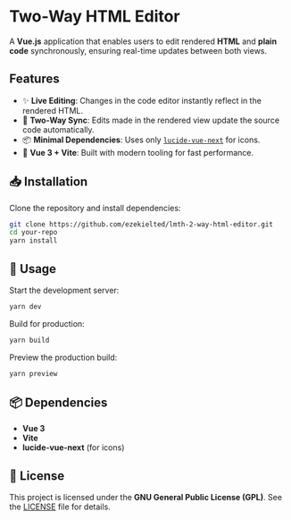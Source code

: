 # Two-Way HTML Editor

A **Vue.js** application that enables users to edit rendered **HTML** and **plain code** synchronously, ensuring real-time updates between both views.

## Features

- ✨ **Live Editing**: Changes in the code editor instantly reflect in the rendered HTML.
- 🔄 **Two-Way Sync**: Edits made in the rendered view update the source code automatically.
- 📦 **Minimal Dependencies**: Uses only [`lucide-vue-next`](https://www.npmjs.com/package/lucide-vue-next) for icons.
- 🚀 **Vue 3 + Vite**: Built with modern tooling for fast performance.

## 📥 Installation

Clone the repository and install dependencies:

```bash
git clone https://github.com/ezekielted/lmth-2-way-html-editor.git
cd your-repo
yarn install
```

## 🚀 Usage

Start the development server:

```bash
yarn dev
```

Build for production:

```bash
yarn build
```

Preview the production build:

```bash
yarn preview
```

## 📦 Dependencies

- **Vue 3**
- **Vite**
- **lucide-vue-next** (for icons)

## 📜 License

This project is licensed under the **GNU General Public License (GPL)**. See the [LICENSE](LICENSE) file for details.